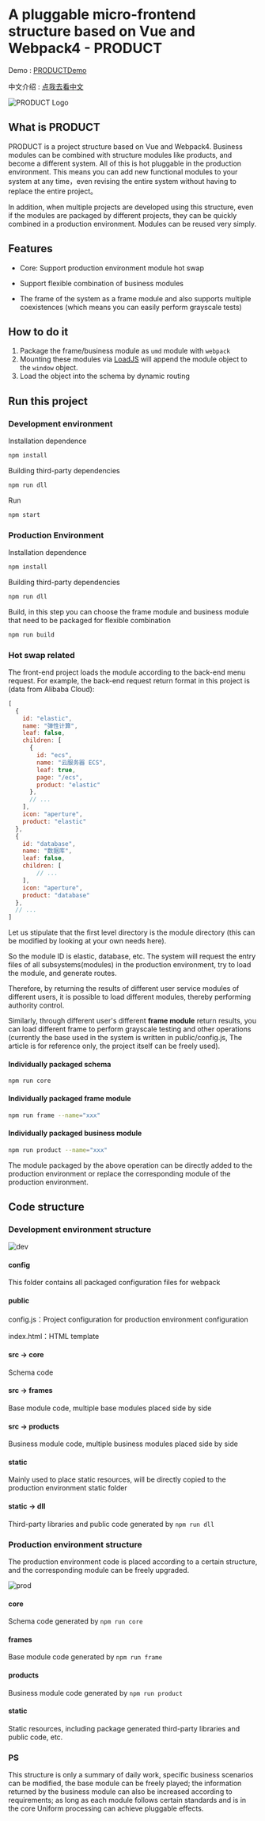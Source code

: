 # A pluggable micro-frontend structure based on Vue and Webpack4 - PRODUCT

Demo : [PRODUCTDemo](http://www.shuva.cn/demo/product/#/home)

中文介绍 : [点我去看中文](https://github.com/CyberFei/product/blob/master/README_CN.md)

![PRODUCT Logo](https://raw.githubusercontent.com/CyberFei/pic/master/logo_400x400.png)


## What is PRODUCT

PRODUCT is a project structure based on Vue and Webpack4. Business modules can be combined with structure modules like products, and become a different system. All of this is hot pluggable in the production environment. This means you can add new functional modules to your system at any time，even revising the entire system without having to replace the entire project。

In addition, when multiple projects are developed using this structure, even if the modules are packaged by different projects, they can be quickly combined in a production environment. Modules can be reused very simply.



## Features

- Core: Support production environment module hot swap

- Support flexible combination of business modules

- The frame of the system as a frame module and also supports multiple coexistences (which means you can easily perform grayscale tests)



## How to do it

1. Package the frame/business module as `umd` module with `webpack`
2. Mounting these modules via [LoadJS](https://github.com/muicss/loadjs) will append the module object to the `window` object.
3. Load the object into the schema by dynamic routing



## Run this project

### Development environment

Installation dependence

```bash
npm install
```

Building third-party dependencies

```bash
npm run dll
```

Run

```bash
npm start
```



### Production Environment
Installation dependence

```bash
npm install
```

Building third-party dependencies

```bash
npm run dll
```

Build, in this step you can choose the frame module and business module that need to be packaged for flexible combination

```bash
npm run build
```



### Hot swap related

The front-end project loads the module according to the back-end menu request. For example, the back-end request return format in this project is (data from Alibaba Cloud):

```javascript
[
  {
    id: "elastic",
    name: "弹性计算",
    leaf: false,
    children: [
      {
        id: "ecs",
        name: "云服务器 ECS",
        leaf: true,
        page: "/ecs",
        product: "elastic"
      },
      // ...
    ],
    icon: "aperture",
    product: "elastic"
  },
  {
    id: "database",
    name: "数据库",
    leaf: false,
    children: [
    	// ...
    ],
    icon: "aperture",
    product: "database"
  },
  // ...
]
```

Let us stipulate that the first level directory is the module directory (this can be modified by looking at your own needs here).

So the module ID is elastic, database, etc. The system will request the entry files of all subsystems(modules) in the production environment, try to load the module, and generate routes.

Therefore, by returning the results of different user service modules of different users, it is possible to load different modules, thereby performing authority control.

Similarly, through different user's different **frame module** return results, you can load different frame to perform grayscale testing and other operations (currently the base used in the system is written in public/config.js, The article is for reference only, the project itself can be freely used).



#### Individually packaged schema

```
npm run core
```

#### Individually packaged frame module

```bash
npm run frame --name="xxx"
```

#### Individually packaged business module

```bash
npm run product --name="xxx"
```

The module packaged by the above operation can be directly added to the production environment or replace the corresponding module of the production environment.




## Code structure

### Development environment structure

![dev](https://github.com/CyberFei/pic/raw/master/product/dev.png)

#### config

This folder contains all packaged configuration files for webpack

#### public

config.js：Project configuration for production environment configuration

index.html：HTML template

#### src -> core

Schema code

#### src -> frames

Base module code, multiple base modules placed side by side

#### src -> products

Business module code, multiple business modules placed side by side

#### static

Mainly used to place static resources, will be directly copied to the production environment static folder

#### static -> dll

Third-party libraries and public code generated by `npm run dll`



### Production environment structure

The production environment code is placed according to a certain structure, and the corresponding module can be freely upgraded.

![prod](https://github.com/CyberFei/pic/raw/master/product/prod.png)

#### core

Schema code generated by `npm run core`

#### frames

Base module code generated by `npm run frame`

#### products

Business module code generated by `npm run product`

#### static

Static resources, including package generated third-party libraries and public code, etc.



### PS

This structure is only a summary of daily work, specific business scenarios can be modified, the base module can be freely played; the information returned by the business module can also be increased according to requirements; as long as each module follows certain standards and is in the core Uniform processing can achieve pluggable effects.
